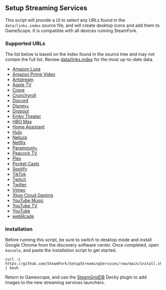 ## Setup Streaming Services
This script will provide a UI to select any URLs found in the `data/links.index` source file, and will create desktop icons and add them to GameScope.  It is compatible with all devices running SteamFork.

### Supported URLs
The list below is based on the index found in the source tree and may not contain the full list.  Review [data/links.index](/data/links.index) for the most up-to-date data.

* [Amazon Luna](https://luna.amazon.com)
* [Amazon Prime Video](https://www.amazon.com/video)
* [Antstream](https://live.antstream.com)
* [Apple TV](https://tv.apple.com)
* [Crave](https://www.crave.ca)
* [Crunchyroll](https://www.crunchyroll.com)
* [Discord](https://discord.com/app)
* [Disney+](https://www.disneyplus.com)
* [Dropout](https://www.dropout.tv/browse)
* [Emby Theater](https://emby.media)
* [HBO Max](https://www.max.com)
* [Home Assistant](https://demo.home-assistant.io)
* [Hulu](https://www.hulu.com)
* [Nebula](https://nebula.tv)
* [Netflix](https://www.netflix.com)
* [Paramount+](https://www.paramountplus.com)
* [Peacock TV](https://www.peacocktv.com)
* [Plex](https://app.plex.tv)
* [Pocket Casts](https://play.pocketcasts.com)
* [Spotify](https://open.spotify.com)
* [TikTok](https://www.tiktok.com)
* [Twitch](https://www.twitch.tv)
* [Twitter](https://twitter.com)
* [Vimeo](https://vimeo.com)
* [Xbox Cloud Gaming](https://www.xbox.com/play)
* [YouTube Music](https://music.youtube.com)
* [YouTube TV](https://tv.youtube.com)
* [YouTube](https://www.youtube.com)
* [webRcade](https://play.webrcade.com)

### Installation
Before running this script, be sure to switch to desktop mode and install Google Chrome from the discovery software center.  Once completed, open `konsole`, and paste the installation script to get started.

```
curl -L https://github.com/SteamFork/SetupStreamingServices/raw/main/install.sh | bash
```

Return to Gamescope, and use the [SteamGridDB](https://github.com/SteamGridDB/decky-steamgriddb) Decky plugin to add images to the new streaming services launchers.
